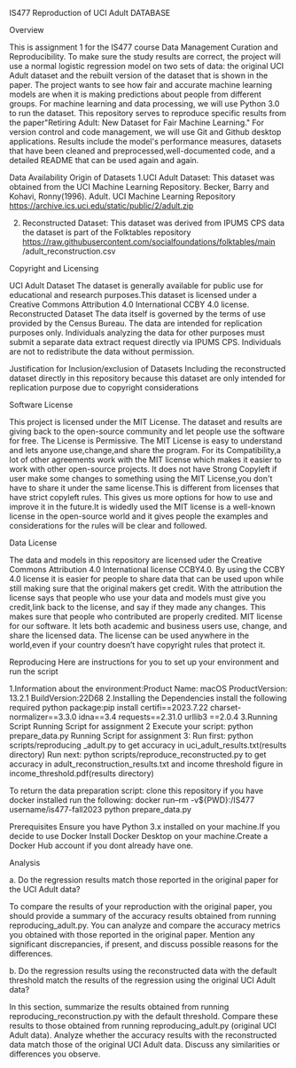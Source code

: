 IS477 Reproduction of UCI Adult DATABASE

Overview

This is assignment 1 for the IS477 course Data Management Curation and Reproducibility. To make sure the study results are correct, the project will use a normal logistic regression model on two sets of data: the original UCI Adult dataset and the rebuilt version of the dataset that is shown in the paper. The project wants to see how fair and accurate machine learning models are when it is making predictions about people from different groups. For machine learning and data processing, we will use Python 3.0 to run the dataset. This repository serves to reproduce specific results from the paper"Retiring Adult: New Dataset for Fair Machine Learning." For version control and code management, we will use Git and Github desktop applications. Results include the model's performance measures, datasets that have been cleaned and preprocessed,well-documented code, and a detailed README that can be used again and again.

Data Availability
Origin of Datasets
1.UCI Adult Dataset: This dataset was obtained from the UCI Machine Learning Repository. Becker, Barry and Kohavi, Ronny(1996). Adult. UCI Machine Learning Repository
https://archive.ics.uci.edu/static/public/2/adult.zip 

2. Reconstructed Dataset: This dataset was derived from IPUMS CPS data the dataset is part of the Folktables repository
https://raw.githubusercontent.com/socialfoundations/folktables/main /adult_reconstruction.csv

Copyright and Licensing

UCI Adult Dataset The dataset is generally available for public use for educational and research purposes.This dataset is licensed under a Creative Commons Attribution 4.0 International CCBY 4.0 license.
Reconstructed Dataset The data itself is governed by the terms of use provided by the Census Bureau. The data are intended for replication purposes only. Individuals analyzing the data for other purposes must submit a separate data extract request directly via IPUMS CPS. Individuals are not to redistribute the data without permission.

Justification for Inclusion/exclusion of Datasets
Including the reconstructed dataset directly in this repository because this dataset are only intended for replication purpose due to copyright considerations


Software License

This project is licensed under the MIT License. The dataset and results are giving back to the open-source community and let people use the software for free. The License is Permissive. The MIT License is easy to understand and lets anyone use,change,and share the program. For its Compatibility,a lot of other agreements work with the MIT license which makes it easier to work with other open-source projects. It does not have Strong Copyleft if user make some changes to something using the MIT License,you don't have to share it under the same license.This is different from licenses that have strict copyleft rules. This gives us more options for how to use and improve it in the future.It is widedly used the MIT license is a well-known license in the open-source world and it gives people the examples and considerations for the rules will be clear and followed.


Data License

The data and models in this repository are licensed uder the Creative Commons Attribution 4.0 International license CCBY4.0. By using the CCBY 4.0 license it is easier for people to share data that can be used upon while still making sure that the original makers get credit.
With the attribution the license says that people who use your data and models must give you credit,link back to the license, and say if they made any changes. This makes sure that people who contributed are properly credited. MIT license for our software. It lets both academic and business users use, change, and share the licensed data. The license can be used anywhere in the world,even if your country doesn’t have copyright rules that protect it. 

Reproducing
Here are instructions for you to set up your environment and run the script

1.Information about the environment:Product Name: macOS ProductVersion: 13.2.1 BuildVersion:22D68
2.Installing the Dependencies
install the following required python package:pip install certifi==2023.7.22 charset-normalizer==3.3.0 idna==3.4 requests==2.31.0 urllib3 ==2.0.4
3.Running Script Running Script for assignment 2
Execute your script: python prepare_data.py
Running Script for assignment 3:
Run first: python scripts/reproducing _adult.py to get accuracy in uci_adult_results.txt(results directory)
Run next: python scripts/reproduce_reconstructed.py to get accuracy in adult_reconstruction_results.txt and income threshold figure in income_threshold.pdf(results directory)

To return the data preparation script:
clone this repository
if you have docker installed run the following:
docker run–rm -v${PWD}:/IS477 username/is477-fall2023 python prepare_data.py

Prerequisites
Ensure you have Python 3.x installed on your machine.If you decide to use Docker Install Docker Desktop on your machine.Create a Docker Hub account if you dont already have one.

Analysis

a. Do the regression results match those reported in the original paper for the UCI Adult data?

To compare the results of your reproduction with the original paper, you should provide a summary of the accuracy results obtained from running reproducing_adult.py. You can analyze and compare the accuracy metrics you obtained with those reported in the original paper. Mention any significant discrepancies, if present, and discuss possible reasons for the differences.

b. Do the regression results using the reconstructed data with the default threshold match the results of the regression using the original UCI Adult data?

In this section, summarize the results obtained from running reproducing_reconstruction.py with the default threshold. Compare these results to those obtained from running reproducing_adult.py (original UCI Adult data). Analyze whether the accuracy results with the reconstructed data match those of the original UCI Adult data. Discuss any similarities or differences you observe.
